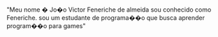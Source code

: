 "Meu nome � Jo�o Victor Feneriche de almeida sou conhecido como Feneriche. sou um estudante de programa��o que busca aprender program��o para games" 
